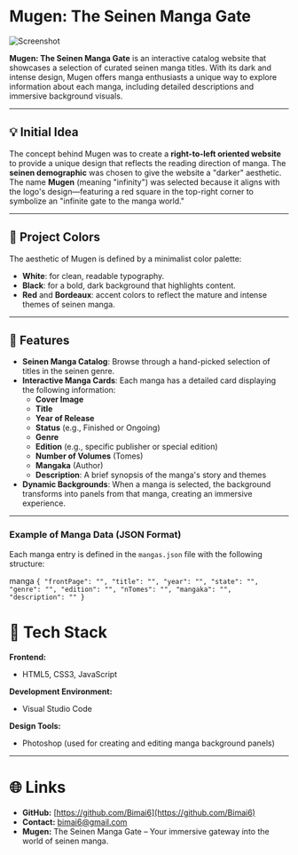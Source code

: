 # Mugen: The Seinen Manga Gate

![Screenshot](file:///D:/Datos%20Usuario/Pictures/Screenshots/Captura%20de%20pantalla%20(139).png)

**Mugen: The Seinen Manga Gate** is an interactive catalog website that showcases a selection of curated seinen manga titles. With its dark and intense design, Mugen offers manga enthusiasts a unique way to explore information about each manga, including detailed descriptions and immersive background visuals.

---

## 💡 Initial Idea

The concept behind Mugen was to create a **right-to-left oriented website** to provide a unique design that reflects the reading direction of manga. The **seinen demographic** was chosen to give the website a "darker" aesthetic. The name **Mugen** (meaning "infinity") was selected because it aligns with the logo's design—featuring a red square in the top-right corner to symbolize an "infinite gate to the manga world."

---

## 🎨 Project Colors

The aesthetic of Mugen is defined by a minimalist color palette:

- **White**: for clean, readable typography.
- **Black**: for a bold, dark background that highlights content.
- **Red** and **Bordeaux**: accent colors to reflect the mature and intense themes of seinen manga.

---

## 🌟 Features

- **Seinen Manga Catalog**: Browse through a hand-picked selection of titles in the seinen genre.
- **Interactive Manga Cards**: Each manga has a detailed card displaying the following information:
  - **Cover Image**
  - **Title**
  - **Year of Release**
  - **Status** (e.g., Finished or Ongoing)
  - **Genre**
  - **Edition** (e.g., specific publisher or special edition)
  - **Number of Volumes** (Tomes)
  - **Mangaka** (Author)
  - **Description**: A brief synopsis of the manga's story and themes
- **Dynamic Backgrounds**: When a manga is selected, the background transforms into panels from that manga, creating an immersive experience.

---

### Example of Manga Data (JSON Format)

Each manga entry is defined in the `mangas.json` file with the following structure:

manga
`{
    "frontPage": "",
    "title": "",
    "year": "",
    "state": "",
    "genre": "",
    "edition": "",
    "nTomes": "",
    "mangaka": "",
    "description": ""
}`

# 🔧 Tech Stack

**Frontend:**
- HTML5, CSS3, JavaScript

**Development Environment:**
- Visual Studio Code

**Design Tools:**
- Photoshop (used for creating and editing manga background panels)

---

# 🌐 Links

- **GitHub:** [https://github.com/Bimai6](https://github.com/Bimai6)
- **Contact:** bimai6@gmail.com
- **Mugen:** The Seinen Manga Gate – Your immersive gateway into the world of seinen manga.
